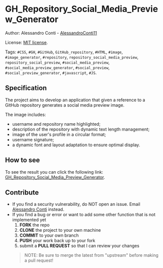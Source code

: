 # GH_Repository_Social_Media_Preview_Generator


Author: Alessandro Conti - [AlessandroConti11](https://github.com/AlessandroConti11)

License: [MIT license](LICENSE).


Tags: `#CSS`, `#GH`, `#GitHub`, `GitHub_repository`, `#HTML`, `#image`, `#image_generator`, `#repository`, `repository_social_media_preview`, `repository_social_preview`, `#social_media_preview`, `#social_media_preview_generator`, `#social_preview`, `#social_preview_generator`, `#javascript`, `#JS`.


## Specification

The project aims to develop an application that given a reference to a GitHub repository generates a social media preview image.

The image includes:
- username and repository name highlighted;
- description of the repository with dynamic text length management;
- image of the user's profile in a circular format;
- username signature;
- a dynamic font and layout adaptation to ensure optimal display.


## How to see

To see the result you can click the following link: [GH_Repository_Social_Media_Preview_Generator](https://alessandroconti11.github.io/GH_Repository_Social_Media_Preview_Generator/).


## Contribute

- If you find a security vulnerability, do NOT open an issue. Email [Alessandro Conti](mailto:ale.conti.1101@gmail.com) instead.
- If you find a bug or error or want to add some other function that is not implemented yet
    1. **FORK** the repo
    2. **CLONE** the project to your own machine
    3. **COMMIT** to your own branch
    4. **PUSH** your work back up to your fork
    5. submit a **PULL REQUEST** so that I can review your changes
  > NOTE: Be sure to merge the latest from "upstream" before making a pull request!
